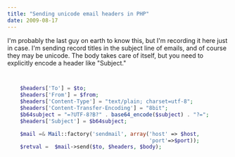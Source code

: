```yaml
---
title: "Sending unicode email headers in PHP"
date: 2009-08-17
---
```


I'm probably the last guy on earth to know this, but I'm recording it here just in case. I'm sending record titles in the subject line of emails, and of course they may be unicode. The body takes care of itself, but you need to explicitly encode a header like "Subject."

~~~PHP
    

    $headers['To'] = $to;
    $headers['From'] = $from;
    $headers['Content-Type'] = "text/plain; charset=utf-8";
    $headers['Content-Transfer-Encoding'] = "8bit";
    $b64subject = "=?UTF-8?B?" . base64_encode($subject) . "?=";
    $headers['Subject'] = $b64subject;

    $mail =& Mail::factory('sendmail', array('host' => $host,
                                             'port'=>$port));
    $retval =  $mail->send($to, $headers, $body);

~~~
